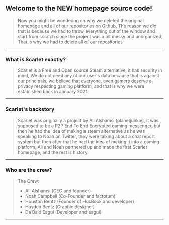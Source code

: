 ## Welcome to the **NEW** homepage source code!

> Now you might be wondering on why we deleted the original homepage and all of our repositories on Github, The reason we did that is because we had to throw everything out of the window and start from scratch since the project was a bit messy and unorganized, That is why we had to delete all of our repositories

---

### What is Scarlet exactly?

> Scarlet is a Free and Open source Steam alternative, it has security in mind, We do not need any of our user's data because that is against our principals, we believe that everyone, even gamers deserve a privacy respecting gaming platform, and that is why we were established back in January 2021

---

### Scarlet's backstory

> Scarlet was originally a project by Ali Alshamsi (planetjunkie), it was supposed to be a P2P End To End Encrypted gaming messenger, but then he had the idea of making a steam alternative as he was speaking to Noah on Twitter, they were talking about a chat report system but then after that he had the idea of making it into a gaming platform, Ali and Noah partnered up and made the first Scarlet homepage, and the rest is history.

---

### Who are the crew?

> The Crew:
>
> - Ali Alshamsi (CEO and founder)
> - Noah Campbell (Co-Founder and factotum)
> - Houston Bentz (Founder of HuxBook and developer)
> - Hayden Bentz (Graphic designer)
> - Da Bald Eagul (Developer and eagul)

---
